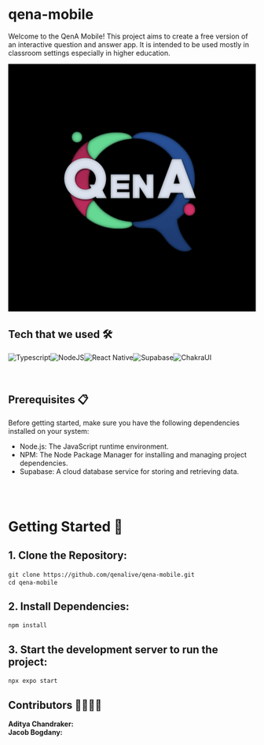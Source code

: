 # qena-mobile
Welcome to the QenA Mobile! This project aims to create a free version of an interactive question and answer app. It is intended to be used mostly in classroom settings especially in higher education.
<br />

![Alt text](image.png)
## Tech that we used 🛠️
<div style="display:flex">
<img alt="Typescript" src="https://img.shields.io/badge/TypeScript-00BFFF?style=for-the-badge&logo=Typescript&logoColor=F7DF1E">
<img alt="NodeJS" src="https://img.shields.io/badge/node.js%20-%2343853D.svg?&style=for-the-badge&logo=node.js&logoColor=white"/>
<img alt="React Native" src="https://img.shields.io/badge/React-20232A?style=for-the-badge&logo=react&logoColor=61DAFB">
<img alt="Supabase" src="https://img.shields.io/badge/supabase-32CD32?style=for-the-badge&logo=supabase&logoColor=white">
<img alt="ChakraUI" src="https://img.shields.io/badge/ChakraUI-90EE90?style=for-the-badge&logo=ChakraUI&logoColor=black">
</div>
<br />
<br />

## Prerequisites 📋

Before getting started, make sure you have the following dependencies installed on your system:
- Node.js: The JavaScript runtime environment.
- NPM: The Node Package Manager for installing and managing project dependencies.
- Supabase: A cloud database service for storing and retrieving data.
<br />
<br />

# Getting Started 🚀
## 1. Clone the Repository:
```
git clone https://github.com/qenalive/qena-mobile.git
cd qena-mobile
```

## 2. Install Dependencies:
```
npm install
```

## 3. Start the development server to run the project:
```
npx expo start
```


## Contributors 👨‍🎓👩‍🎓
**Aditya Chandraker:** 
<br />
**Jacob Bogdany:** 




